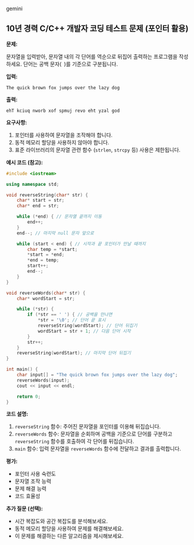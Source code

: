 gemini
## 10년 경력 C/C++ 개발자 코딩 테스트 문제 (포인터 활용)

**문제:**

문자열을 입력받아, 문자열 내의 각 단어를 역순으로 뒤집어 출력하는 프로그램을 작성하세요. 단어는 공백 문자(` `)를 기준으로 구분됩니다.

**입력:**

```
The quick brown fox jumps over the lazy dog
```

**출력:**

```
ehT kciuq nworb xof spmuj revo eht yzal god
```

**요구사항:**

1. 포인터를 사용하여 문자열을 조작해야 합니다.
2. 동적 메모리 할당을 사용하지 않아야 합니다.
3. 표준 라이브러리의 문자열 관련 함수 (`strlen`, `strcpy` 등) 사용은 제한됩니다.

**예시 코드 (참고):**

```c++
#include <iostream>

using namespace std;

void reverseString(char* str) {
    char* start = str;
    char* end = str;

    while (*end) { // 문자열 끝까지 이동
        end++;
    }
    end--; // 마지막 null 문자 앞으로

    while (start < end) { // 시작과 끝 포인터가 만날 때까지
        char temp = *start;
        *start = *end;
        *end = temp;
        start++;
        end--;
    }
}

void reverseWords(char* str) {
    char* wordStart = str;

    while (*str) {
        if (*str == ' ') { // 공백을 만나면
            *str = '\0'; // 단어 끝 표시
            reverseString(wordStart); // 단어 뒤집기
            wordStart = str + 1; // 다음 단어 시작
        }
        str++;
    }
    reverseString(wordStart); // 마지막 단어 뒤집기
}

int main() {
    char input[] = "The quick brown fox jumps over the lazy dog";
    reverseWords(input);
    cout << input << endl;

    return 0;
}
```

**코드 설명:**

1. `reverseString` 함수: 주어진 문자열을 포인터를 이용해 뒤집습니다.
2. `reverseWords` 함수: 문자열을 순회하며 공백을 기준으로 단어를 구분하고 `reverseString` 함수를 호출하여 각 단어를 뒤집습니다.
3. `main` 함수: 입력 문자열을 `reverseWords` 함수에 전달하고 결과를 출력합니다.

**평가:**

* 포인터 사용 숙련도
* 문자열 조작 능력
* 문제 해결 능력
* 코드 효율성

**추가 질문 (선택):**

* 시간 복잡도와 공간 복잡도를 분석해보세요.
* 동적 메모리 할당을 사용하여 문제를 해결해보세요.
* 이 문제를 해결하는 다른 알고리즘을 제시해보세요.
